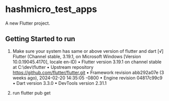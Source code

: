 # hashmicro_test_apps

A new Flutter project.

## Getting Started to run

1. Make sure your system has same or above version of flutter and dart
   [√] Flutter (Channel stable, 3.19.1, on Microsoft Windows [Version 10.0.19045.4170], locale en-ID)
   • Flutter version 3.19.1 on channel stable at C:\dev\flutter
   • Upstream repository https://github.com/flutter/flutter.git
   • Framework revision abb292a07e (3 weeks ago), 2024-02-20 14:35:05 -0800
   • Engine revision 04817c99c9
   • Dart version 3.3.0
   • DevTools version 2.31.1

2. run flutter pub get

